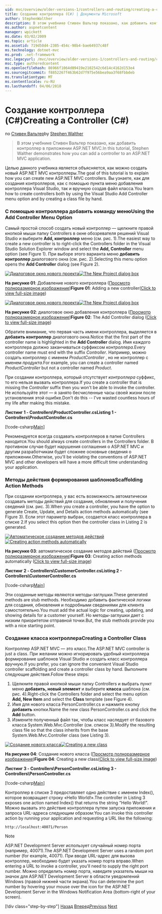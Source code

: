 ```yaml
---
uid: mvc/overview/older-versions-1/controllers-and-routing/creating-a-controller-cs
title: Создание контроллера (C#) | Документы Microsoft
author: StephenWalther
description: В этом учебнике Стивен Вальтер показано, как добавить контроллер в приложении ASP.NET MVC.
ms.author: aspnetcontent
manager: wpickett
ms.date: 03/02/2009
ms.topic: article
ms.assetid: 719d50d4-2305-454c-98b4-bae64937c48f
ms.technology: dotnet-mvc
ms.prod: .net-framework
msc.legacyurl: /mvc/overview/older-versions-1/controllers-and-routing/creating-a-controller-cs
msc.type: authoredcontent
ms.openlocfilehash: 86966f1064d09419e2102542c6d14c4162d153e4
ms.sourcegitcommit: f8852267f463b62d7f975e56bea9aa3f68fbbdeb
ms.translationtype: MT
ms.contentlocale: ru-RU
ms.lasthandoff: 04/06/2018
---
```

<a name="creating-a-controller-c"></a><span data-ttu-id="fb98e-103">Создание контроллера (C#)</span><span class="sxs-lookup"><span data-stu-id="fb98e-103">Creating a Controller (C#)</span></span>
====================
<span data-ttu-id="fb98e-104">по [Стивен Вальтер](https://github.com/StephenWalther)</span><span class="sxs-lookup"><span data-stu-id="fb98e-104">by [Stephen Walther](https://github.com/StephenWalther)</span></span>

> <span data-ttu-id="fb98e-105">В этом учебнике Стивен Вальтер показано, как добавить контроллер в приложении ASP.NET MVC.</span><span class="sxs-lookup"><span data-stu-id="fb98e-105">In this tutorial, Stephen Walther demonstrates how you can add a controller to an ASP.NET MVC application.</span></span>


<span data-ttu-id="fb98e-106">Целью данного учебника является объясняется, как можно создать новый ASP.NET MVC контроллеры.</span><span class="sxs-lookup"><span data-stu-id="fb98e-106">The goal of this tutorial is to explain how you can create new ASP.NET MVC controllers.</span></span> <span data-ttu-id="fb98e-107">Вы узнаете, как для создания контроллеров, как с помощью пункта меню добавления контроллера Visual Studio, так и вручную создав файл класса.</span><span class="sxs-lookup"><span data-stu-id="fb98e-107">You learn how to create controllers both by using the Visual Studio Add Controller menu option and by creating a class file by hand.</span></span>

### <a name="using-the-add-controller-menu-option"></a><span data-ttu-id="fb98e-108">С помощью контроллера добавить команду меню</span><span class="sxs-lookup"><span data-stu-id="fb98e-108">Using the Add Controller Menu Option</span></span>

<span data-ttu-id="fb98e-109">Самый простой способ создать новый контроллер — щелкните правой кнопкой мыши папку Controllers в окне обозревателя решений Visual Studio и выберите **Add, контроллер** меню (см. рис. 1).</span><span class="sxs-lookup"><span data-stu-id="fb98e-109">The easiest way to create a new controller is to right-click the Controllers folder in the Visual Studio Solution Explorer window and select the **Add, Controller** menu option (see Figure 1).</span></span> <span data-ttu-id="fb98e-110">При выборе этого варианта меню **добавить контроллер** диалогового окна (см. рис. 2).</span><span class="sxs-lookup"><span data-stu-id="fb98e-110">Selecting this menu option opens the **Add Controller** dialog (see Figure 2).</span></span>


<span data-ttu-id="fb98e-111">[![Диалоговое окно нового проекта](creating-a-controller-cs/_static/image1.jpg)](creating-a-controller-cs/_static/image1.png)</span><span class="sxs-lookup"><span data-stu-id="fb98e-111">[![The New Project dialog box](creating-a-controller-cs/_static/image1.jpg)](creating-a-controller-cs/_static/image1.png)</span></span>

<span data-ttu-id="fb98e-112">**На рисунке 01**: Добавление нового контроллера ([Просмотр полноразмерное изображение](creating-a-controller-cs/_static/image2.png))</span><span class="sxs-lookup"><span data-stu-id="fb98e-112">**Figure 01**: Adding a new controller([Click to view full-size image](creating-a-controller-cs/_static/image2.png))</span></span>


<span data-ttu-id="fb98e-113">[![Диалоговое окно нового проекта](creating-a-controller-cs/_static/image2.jpg)](creating-a-controller-cs/_static/image3.png)</span><span class="sxs-lookup"><span data-stu-id="fb98e-113">[![The New Project dialog box](creating-a-controller-cs/_static/image2.jpg)](creating-a-controller-cs/_static/image3.png)</span></span>

<span data-ttu-id="fb98e-114">**На рисунке 02**: диалоговое окно добавления контроллера ([Просмотр полноразмерное изображение](creating-a-controller-cs/_static/image4.png))</span><span class="sxs-lookup"><span data-stu-id="fb98e-114">**Figure 02**: The Add Controller dialog ([Click to view full-size image](creating-a-controller-cs/_static/image4.png))</span></span>


<span data-ttu-id="fb98e-115">Обратите внимание, что первая часть имени контроллера, выделяется в **добавить контроллер** диалогового окна.</span><span class="sxs-lookup"><span data-stu-id="fb98e-115">Notice that the first part of the controller name is highlighted in the **Add Controller** dialog.</span></span> <span data-ttu-id="fb98e-116">Имя каждого контроллера должно заканчиваться суффиксом *контроллера*.</span><span class="sxs-lookup"><span data-stu-id="fb98e-116">Every controller name must end with the suffix *Controller*.</span></span> <span data-ttu-id="fb98e-117">Например, можно создать контроллер с именем *ProductController* , но не контроллер с именем *продукта*.</span><span class="sxs-lookup"><span data-stu-id="fb98e-117">For example, you can create a controller named *ProductController* but not a controller named *Product*.</span></span>


<span data-ttu-id="fb98e-118">При создании контроллера, который отсутствует *контроллера* суффикс, то его нельзя вызвать контроллера.</span><span class="sxs-lookup"><span data-stu-id="fb98e-118">If you create a controller that is missing the *Controller* suffix then you won't be able to invoke the controller.</span></span> <span data-ttu-id="fb98e-119">Не используйте этот — я занято бесчисленные часы своей жизни после установления этой ошибке.</span><span class="sxs-lookup"><span data-stu-id="fb98e-119">Don't do this -- I've wasted countless hours of my life after making this mistake.</span></span>


<span data-ttu-id="fb98e-120">**Листинг 1 - Controllers\ProductController.cs**</span><span class="sxs-lookup"><span data-stu-id="fb98e-120">**Listing 1 - Controllers\ProductController.cs**</span></span>

[!code-csharp[Main](creating-a-controller-cs/samples/sample1.cs)]

<span data-ttu-id="fb98e-121">Рекомендуется всегда создавать контроллеров в папке Controllers находится.</span><span class="sxs-lookup"><span data-stu-id="fb98e-121">You should always create controllers in the Controllers folder.</span></span> <span data-ttu-id="fb98e-122">В противном случае будет нарушения соглашения о ASP.NET MVC и другим разработчикам будет сложнее основные сведения о приложении.</span><span class="sxs-lookup"><span data-stu-id="fb98e-122">Otherwise, you'll be violating the conventions of ASP.NET MVC and other developers will have a more difficult time understanding your application.</span></span>

### <a name="scaffolding-action-methods"></a><span data-ttu-id="fb98e-123">Методы действия формирования шаблонов</span><span class="sxs-lookup"><span data-stu-id="fb98e-123">Scaffolding Action Methods</span></span>

<span data-ttu-id="fb98e-124">При создании контроллера, у вас есть возможность автоматически создавать методы действий для создания, обновления и получения сведений (см. рис. 3).</span><span class="sxs-lookup"><span data-stu-id="fb98e-124">When you create a controller, you have the option to generate Create, Update, and Details action methods automatically (see Figure 3).</span></span> <span data-ttu-id="fb98e-125">Если этот параметр выбран, создается класс контроллера в списке 2.</span><span class="sxs-lookup"><span data-stu-id="fb98e-125">If you select this option then the controller class in Listing 2 is generated.</span></span>


<span data-ttu-id="fb98e-126">[![Автоматическое создание методов действий](creating-a-controller-cs/_static/image3.jpg)](creating-a-controller-cs/_static/image5.png)</span><span class="sxs-lookup"><span data-stu-id="fb98e-126">[![Creating action methods automatically](creating-a-controller-cs/_static/image3.jpg)](creating-a-controller-cs/_static/image5.png)</span></span>

<span data-ttu-id="fb98e-127">**На рисунке 03**: автоматическое создание методов действий ([Просмотр полноразмерное изображение](creating-a-controller-cs/_static/image6.png))</span><span class="sxs-lookup"><span data-stu-id="fb98e-127">**Figure 03**: Creating action methods automatically ([Click to view full-size image](creating-a-controller-cs/_static/image6.png))</span></span>


<span data-ttu-id="fb98e-128">**Листинг 2 - Controllers\CustomerController.cs**</span><span class="sxs-lookup"><span data-stu-id="fb98e-128">**Listing 2 - Controllers\CustomerController.cs**</span></span>

[!code-csharp[Main](creating-a-controller-cs/samples/sample2.cs)]

<span data-ttu-id="fb98e-129">Эти созданные методы являются методы-заглушки.</span><span class="sxs-lookup"><span data-stu-id="fb98e-129">These generated methods are stub methods.</span></span> <span data-ttu-id="fb98e-130">Необходимо добавить фактической логики для создания, обновления и подробными сведениями для клиента самостоятельно.</span><span class="sxs-lookup"><span data-stu-id="fb98e-130">You must add the actual logic for creating, updating, and showing details for a customer yourself.</span></span> <span data-ttu-id="fb98e-131">Но методы-заглушки дает с низким приоритетом отправной точки.</span><span class="sxs-lookup"><span data-stu-id="fb98e-131">But, the stub methods provide you with a nice starting point.</span></span>

### <a name="creating-a-controller-class"></a><span data-ttu-id="fb98e-132">Создание класса контроллера</span><span class="sxs-lookup"><span data-stu-id="fb98e-132">Creating a Controller Class</span></span>

<span data-ttu-id="fb98e-133">Контроллер ASP.NET MVC — это класс.</span><span class="sxs-lookup"><span data-stu-id="fb98e-133">The ASP.NET MVC controller is just a class.</span></span> <span data-ttu-id="fb98e-134">При желании можно игнорировать удобный контроллера формирование шаблонов Visual Studio и создать класс контроллера вручную.</span><span class="sxs-lookup"><span data-stu-id="fb98e-134">If you prefer, you can ignore the convenient Visual Studio controller scaffolding and create a controller class by hand.</span></span> <span data-ttu-id="fb98e-135">Выполните следующие действия.</span><span class="sxs-lookup"><span data-stu-id="fb98e-135">Follow these steps:</span></span>

1. <span data-ttu-id="fb98e-136">Щелкните правой кнопкой мыши папку Controllers и выбрать пункт меню **добавить, новый элемент** и выберите **класса** шаблона (см. рис. 4).</span><span class="sxs-lookup"><span data-stu-id="fb98e-136">Right-click the Controllers folder and select the menu option **Add, New Item** and select the **Class** template (see Figure 4).</span></span>
2. <span data-ttu-id="fb98e-137">Имя для нового класса PersonController.cs и нажмите кнопку **добавить** кнопки.</span><span class="sxs-lookup"><span data-stu-id="fb98e-137">Name the new class PersonController.cs and click the **Add** button.</span></span>
3. <span data-ttu-id="fb98e-138">Измените полученный файл так, чтобы класс наследует от базового класса System.Web.Mvc.Controller (см. список 3).</span><span class="sxs-lookup"><span data-stu-id="fb98e-138">Modify the resulting class file so that the class inherits from the base System.Web.Mvc.Controller class (see Listing 3).</span></span>


<span data-ttu-id="fb98e-139">[![Создание нового класса](creating-a-controller-cs/_static/image4.jpg)](creating-a-controller-cs/_static/image7.png)</span><span class="sxs-lookup"><span data-stu-id="fb98e-139">[![Creating a new class](creating-a-controller-cs/_static/image4.jpg)](creating-a-controller-cs/_static/image7.png)</span></span>

<span data-ttu-id="fb98e-140">**На рисунке 04**: Создание нового класса ([Просмотр полноразмерное изображение](creating-a-controller-cs/_static/image8.png))</span><span class="sxs-lookup"><span data-stu-id="fb98e-140">**Figure 04**: Creating a new class([Click to view full-size image](creating-a-controller-cs/_static/image8.png))</span></span>


<span data-ttu-id="fb98e-141">**Листинг 3 - Controllers\PersonController.cs**</span><span class="sxs-lookup"><span data-stu-id="fb98e-141">**Listing 3 - Controllers\PersonController.cs**</span></span>

[!code-csharp[Main](creating-a-controller-cs/samples/sample3.cs)]

<span data-ttu-id="fb98e-142">Контроллер в списке 3 предоставляет одно действие с именем Index(), которое возвращает строку «Hello World!».</span><span class="sxs-lookup"><span data-stu-id="fb98e-142">The controller in Listing 3 exposes one action named Index() that returns the string "Hello World!".</span></span> <span data-ttu-id="fb98e-143">Можно вызвать это действие контроллера путем запуска приложения и запроса URL-адреса следующим образом:</span><span class="sxs-lookup"><span data-stu-id="fb98e-143">You can invoke this controller action by running your application and requesting a URL like the following:</span></span>

`http://localhost:40071/Person`

> [!NOTE]
> 
> <span data-ttu-id="fb98e-144">ASP.NET Development Server использует случайный номер порта (например, 40071).</span><span class="sxs-lookup"><span data-stu-id="fb98e-144">The ASP.NET Development Server uses a random port number (for example, 40071).</span></span> <span data-ttu-id="fb98e-145">При вводе URL-адрес для вызова контроллер, необходимо будет указать номер порта вправо.</span><span class="sxs-lookup"><span data-stu-id="fb98e-145">When entering a URL to invoke a controller, you'll need to supply the right port number.</span></span> <span data-ttu-id="fb98e-146">Можно определить номер порта, наведите указатель мыши на значок для ASP.NET Development Server в области уведомлений Windows (правой нижней части экрана).</span><span class="sxs-lookup"><span data-stu-id="fb98e-146">You can determine the port number by hovering your mouse over the icon for the ASP.NET Development Server in the Windows Notification Area (bottom-right of your screen).</span></span>
> 
> [!div class="step-by-step"]
> <span data-ttu-id="fb98e-147">[Назад](adding-dynamic-content-to-a-cached-page-cs.md)
> [Вперед](creating-an-action-cs.md)</span><span class="sxs-lookup"><span data-stu-id="fb98e-147">[Previous](adding-dynamic-content-to-a-cached-page-cs.md)
[Next](creating-an-action-cs.md)</span></span>
